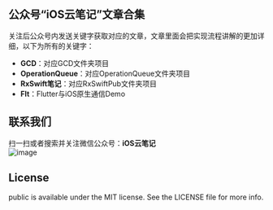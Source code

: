 ## 公众号“iOS云笔记”文章合集
关注后公众号内发送关键字获取对应的文章，文章里面会把实现流程讲解的更加详细，以下为所有的关键字：
+ **GCD**：对应GCD文件夹项目
+ **OperationQueue**：对应OperationQueue文件夹项目
+ **RxSwift笔记**：对应RxSwiftPub文件夹项目
+ **Flt**：Flutter与iOS原生通信Demo



## 联系我们
扫一扫或者搜索并关注微信公众号：**iOS云笔记**  
![image](https://github.com/gltwy/public/blob/main/wechat.png)

## License
public is available under the MIT license. See the LICENSE file for more info.
